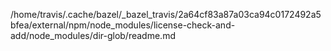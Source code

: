 /home/travis/.cache/bazel/_bazel_travis/2a64cf83a87a03ca94c0172492a5bfea/external/npm/node_modules/license-check-and-add/node_modules/dir-glob/readme.md